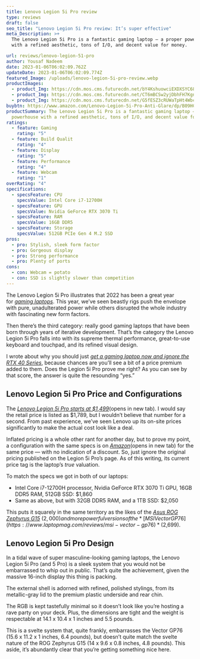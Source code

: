 ```yaml
---
title: Lenovo Legion 5i Pro review
type: reviews
draft: false
seo_title: "Lenovo Legion 5i Pro review: It’s super effective"
meta_Description: >+
  The Lenovo Legion 5i Pro is a fantastic gaming laptop — a proper powerhouse
  with a refined aesthetic, tons of I/O, and decent value for money.

url: reviews/lenovo-legion-51-pro
author: Yousaf Nadeem
date: 2023-01-06T06:02:09.762Z
updateDate: 2023-01-06T06:02:09.774Z
featured_Image: /uploads/lenovo-legion-5i-pro-review.webp
productImages:
  - product_Img: https://cdn.mos.cms.futurecdn.net/bY4KshuowciEXDXSYC68Tf-1200-80.jpg.webp
  - product_Img: https://cdn.mos.cms.futurecdn.net/CT6mBCSw2yjDbhFH7Kgnxd-1200-80.jpg.webp
  - product_Img: https://cdn.mos.cms.futurecdn.net/G5fESZ3cRUWaTpHt4Wbcod-1200-80.jpg.webp
buybtn: https://www.amazon.com/Lenovo-Legion-5i-Pro-Anti-Glare/dp/B09HC1MJZ6/
productSummary: The Lenovo Legion 5i Pro is a fantastic gaming laptop — a proper
  powerhouse with a refined aesthetic, tons of I/O, and decent value for money.
ratings:
  - feature: Gaming
    rating: "5"
  - feature: Build Qualit
    rating: "4"
  - feature: Display
    rating: "5"
  - feature: Performance
    rating: "4"
  - feature: Webcam
    rating: "1"
overRating: "4"
specifications:
  - specsFeature: CPU
    specsValue: Intel Core i7-12700H
  - specsFeature: GPU
    specsValue: Nvidia GeForce RTX 3070 Ti
  - specsFeature: RAM
    specsValue: 16GB DDR5
  - specsFeature: Storage
    specsValue: 512GB PCIe Gen 4 M.2 SSD
pros:
  - pro: Stylish, sleek form factor
  - pro: Gorgeous display
  - pro: Strong performance
  - pro: Plenty of ports
cons:
  - con: Webcam = potato
  - con: SSD is slightly slower than competition
---
```

The Lenovo Legion 5i Pro illustrates that 2022 has been a great year for *[gaming laptops](https://www.laptopmag.com/articles/best-gaming-laptops)*. This year, we’ve seen beastly rigs push the envelope with pure, unadulterated power while others disrupted the whole industry with fascinating new form factors.

Then there’s the third category: really good gaming laptops that have been born through years of iterative development. That’s the category the Lenovo Legion 5i Pro falls into with its supreme thermal performance, great-to-use keyboard and touchpad, and its refined visual design.

I wrote about why you should just *[get a gaming laptop now and ignore the RTX 40 Series](https://www.laptopmag.com/news/now-is-the-best-time-to-buy-a-new-gaming-laptop-dont-wait-for-rtx-40-series)*, because chances are you’ll see a bit of a price premium added to them. Does the Legion 5i Pro prove me right? As you can see by that score, the answer is quite the resounding “yes.”

## Lenovo Legion 5i Pro Price and Configurations

The *[Lenovo Legion 5i Pro starts at $1,499](https://lenovo.7eer.net/c/221109/218864/3808?subId1=laptopmag-gb-6870478737211050000&sharedId=laptopmag-gb&u=https%3A%2F%2Fwww.lenovo.com%2Fus%2Fen%2Fp%2Flaptops%2Flegion-laptops%2Flegion-5-series%2Flegion-5i-pro-gen-7-%2816-inch-intel%29%2Flen101g0015)*(opens in new tab). I would say the retail price is listed as $1,789, but I wouldn’t believe that number for a second. From past experience, we’ve seen Lenovo up its on-site prices significantly to make the actual cost look like a deal.

Inflated pricing is a whole other rant for another day, but to prove my point, a configuration with the same specs is on *[Amazon](https://target.georiot.com/Proxy.ashx?tsid=45727&GR_URL=https%3A%2F%2Famazon.com%2FLenovo-Legion-NVIDIA-G-Sync-i7-12700H%2Fdp%2FB0B1SFL5PK%3Ftag%3Dhawk-future-20%26ascsubtag%3Dlaptopmag-gb-4077966298295129000-20)*(opens in new tab) for the same price — with no indication of a discount. So, just ignore the original pricing published on the Legion 5i Pro’s page. As of this writing, its current price tag is the laptop’s *true* valuation.

To match the specs we got in both of our laptops:

* Intel Core i7-12700H processor, Nvidia GeForce RTX 3070 Ti GPU, 16GB DDR5 RAM, 512GB SSD: $1,860
* Same as above, but with 32GB DDR5 RAM, and a 1TB SSD: $2,050

This puts it squarely in the same territory as the likes of the *[Asus ROG Zephyrus G15](https://www.laptopmag.com/reviews/asus-rog-zephyrus-g15-2022)* ($2,000) and more powerful versions of the *[MSI Vector GP76](https://www.laptopmag.com/reviews/msi-vector-gp76)* ($2,699).

## Lenovo Legion 5i Pro Design

In a tidal wave of super masculine-looking gaming laptops, the Lenovo Legion 5i Pro (and 5 Pro) is a sleek system that you would not be embarrassed to whip out in public. That’s quite the achievement, given the massive 16-inch display this thing is packing.

The external shell is adorned with refined, polished stylings, from its metallic-gray lid to the premium plastic underside and rear chin.

The RGB is kept tastefully minimal so it doesn’t look like you’re hosting a rave party on your deck. Plus, the dimensions are tight and the weight is respectable at 14.1 x 10.4 x 1 inches and 5.5 pounds.

This is a svelte system that, quite frankly, embarrasses the Vector GP76 (15.6 x 11.2 x 1 inches, 6.4 pounds), but doesn’t quite match the svelte nature of the ROG Zephyrus G15 (14 x 9.6 x 0.8 inches, 4.8 pounds). This aside, it’s abundantly clear that you’re getting something nice here.